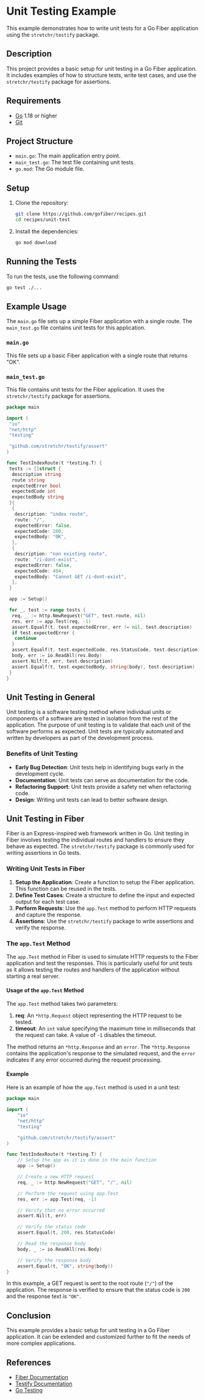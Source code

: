 # Unit Testing Example

This example demonstrates how to write unit tests for a Go Fiber application using the `stretchr/testify` package.

## Description

This project provides a basic setup for unit testing in a Go Fiber application. It includes examples of how to structure tests, write test cases, and use the `stretchr/testify` package for assertions.

## Requirements

- [Go](https://golang.org/dl/) 1.18 or higher
- [Git](https://git-scm.com/downloads)

## Project Structure

- `main.go`: The main application entry point.
- `main_test.go`: The test file containing unit tests.
- `go.mod`: The Go module file.

## Setup

1. Clone the repository:
    ```bash
    git clone https://github.com/gofiber/recipes.git
    cd recipes/unit-test
    ```

2. Install the dependencies:
    ```bash
    go mod download
    ```

## Running the Tests

To run the tests, use the following command:
```bash
go test ./...
```

## Example Usage

The `main.go` file sets up a simple Fiber application with a single route. The `main_test.go` file contains unit tests for this application.

### `main.go`

This file sets up a basic Fiber application with a single route that returns "OK".

### `main_test.go`

This file contains unit tests for the Fiber application. It uses the `stretchr/testify` package for assertions.

```go
package main

import (
 "io"
 "net/http"
 "testing"

 "github.com/stretchr/testify/assert"
)

func TestIndexRoute(t *testing.T) {
 tests := []struct {
  description string
  route string
  expectedError bool
  expectedCode int
  expectedBody string
 }{
  {
   description: "index route",
   route: "/",
   expectedError: false,
   expectedCode: 200,
   expectedBody: "OK",
  },
  {
   description: "non existing route",
   route: "/i-dont-exist",
   expectedError: false,
   expectedCode: 404,
   expectedBody: "Cannot GET /i-dont-exist",
  },
 }

 app := Setup()

 for _, test := range tests {
  req, _ := http.NewRequest("GET", test.route, nil)
  res, err := app.Test(req, -1)
  assert.Equalf(t, test.expectedError, err != nil, test.description)
  if test.expectedError {
   continue
  }
  assert.Equalf(t, test.expectedCode, res.StatusCode, test.description)
  body, err := io.ReadAll(res.Body)
  assert.Nilf(t, err, test.description)
  assert.Equalf(t, test.expectedBody, string(body), test.description)
 }
}
```

## Unit Testing in General

Unit testing is a software testing method where individual units or components of a software are tested in isolation from the rest of the application. The purpose of unit testing is to validate that each unit of the software performs as expected. Unit tests are typically automated and written by developers as part of the development process.

### Benefits of Unit Testing

- **Early Bug Detection**: Unit tests help in identifying bugs early in the development cycle.
- **Documentation**: Unit tests can serve as documentation for the code.
- **Refactoring Support**: Unit tests provide a safety net when refactoring code.
- **Design**: Writing unit tests can lead to better software design.

## Unit Testing in Fiber

Fiber is an Express-inspired web framework written in Go. Unit testing in Fiber involves testing the individual routes and handlers to ensure they behave as expected. The `stretchr/testify` package is commonly used for writing assertions in Go tests.

### Writing Unit Tests in Fiber

1. **Setup the Application**: Create a function to setup the Fiber application. This function can be reused in the tests.
2. **Define Test Cases**: Create a structure to define the input and expected output for each test case.
3. **Perform Requests**: Use the `app.Test` method to perform HTTP requests and capture the response.
4. **Assertions**: Use the `stretchr/testify` package to write assertions and verify the response.

### The `app.Test` Method

The `app.Test` method in Fiber is used to simulate HTTP requests to the Fiber application and test the responses. This is particularly useful for unit tests as it allows testing the routes and handlers of the application without starting a real server.

#### Usage of the `app.Test` Method

The `app.Test` method takes two parameters:
1. **req**: An `*http.Request` object representing the HTTP request to be tested.
2. **timeout**: An `int` value specifying the maximum time in milliseconds that the request can take. A value of `-1` disables the timeout.

The method returns an `*http.Response` and an `error`. The `*http.Response` contains the application's response to the simulated request, and the `error` indicates if any error occurred during the request processing.

#### Example

Here is an example of how the `app.Test` method is used in a unit test:

```go
package main

import (
    "io"
    "net/http"
    "testing"

    "github.com/stretchr/testify/assert"
)

func TestIndexRoute(t *testing.T) {
    // Setup the app as it is done in the main function
    app := Setup()

    // Create a new HTTP request
    req, _ := http.NewRequest("GET", "/", nil)

    // Perform the request using app.Test
    res, err := app.Test(req, -1)

    // Verify that no error occurred
    assert.Nil(t, err)

    // Verify the status code
    assert.Equal(t, 200, res.StatusCode)

    // Read the response body
    body, _ := io.ReadAll(res.Body)

    // Verify the response body
    assert.Equal(t, "OK", string(body))
}
```

In this example, a GET request is sent to the root route (`"/"`) of the application. The response is verified to ensure that the status code is `200` and the response text is `"OK"`.

## Conclusion

This example provides a basic setup for unit testing in a Go Fiber application. It can be extended and customized further to fit the needs of more complex applications.

## References

- [Fiber Documentation](https://docs.gofiber.io)
- [Testify Documentation](https://github.com/stretchr/testify)
- [Go Testing](https://golang.org/pkg/testing/)
